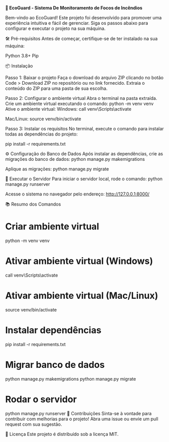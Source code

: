 **🌱 EcoGuard - Sistema De Monitoramento de Focos de Incêndios**

Bem-vindo ao EcoGuard! Este projeto foi desenvolvido para promover uma experiência intuitiva e fácil de gerenciar. Siga os passos abaixo para configurar e executar o projeto na sua máquina.

🛠️ Pré-requisitos
Antes de começar, certifique-se de ter instalado na sua máquina:

Python 3.8+
Pip

📦 Instalação

Passo 1: Baixar o projeto
Faça o download do arquivo ZIP clicando no botão Code > Download ZIP no repositório ou no link fornecido.
Extraia o conteúdo do ZIP para uma pasta de sua escolha.

Passo 2: Configurar o ambiente virtual
Abra o terminal na pasta extraída.
Crie um ambiente virtual executando o comando:
python -m venv venv
Ative o ambiente virtual:
Windows:
call venv\Scripts\activate

Mac/Linux:
source venv/bin/activate

Passo 3: Instalar os requisitos
No terminal, execute o comando para instalar todas as dependências do projeto:

pip install -r requirements.txt


⚙️ Configuração do Banco de Dados
Após instalar as dependências, crie as migrações do banco de dados:
python manage.py makemigrations

Aplique as migrações:
python manage.py migrate

🚀 Executar o Servidor
Para iniciar o servidor local, rode o comando:
python manage.py runserver

Acesse o sistema no navegador pelo endereço:
http://127.0.0.1:8000/

📚 Resumo dos Comandos

# Criar ambiente virtual
python -m venv venv

# Ativar ambiente virtual (Windows)
call venv\Scripts\activate

# Ativar ambiente virtual (Mac/Linux)
source venv/bin/activate

# Instalar dependências
pip install -r requirements.txt

# Migrar banco de dados
python manage.py makemigrations
python manage.py migrate

# Rodar o servidor
python manage.py runserver
🤝 Contribuições
Sinta-se à vontade para contribuir com melhorias para o projeto! Abra uma issue ou envie um pull request com sua sugestão.

📝 Licença
Este projeto é distribuído sob a licença MIT.

